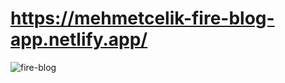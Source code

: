 # https://mehmetcelik-fire-blog-app.netlify.app/


<img src="https://media.giphy.com/media/Vv2RoboxScb3DTYUEG/giphy.gif" alt="fire-blog">
